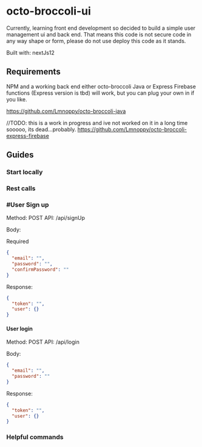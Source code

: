 # octo-broccoli-ui
Currently, learning front end development so decided to build a simple user management ui and back end. That means this code is not secure 
code in any way shape or form, please do not use deploy this code as it stands. 

Built with:
nextJs12

## Requirements
NPM and a working back end either octo-broccoli Java or Express Firebase functions (Express version is tbd) will work, but you can plug your own in if you like.

https://github.com/Lmnoppy/octo-broccoli-java

//TODO: this is a work in progress and ive not worked on it in a long time sooooo, its dead...probably. 
https://github.com/Lmnoppy/octo-broccoli-express-firebase

## Guides

### Start locally 

### Rest calls

### #User Sign up
Method: POST
API: /api/signUp

Body:

Required
```json
{
  "email": "",
  "password": "",
  "confirmPassword": ""
}
```

Response:

```json
{
  "token": "",
  "user": {}
}
```

#### User login
Method: POST
API: /api/login

Body:

```json
{
  "email": "", 
  "password": ""
}
```

Response:

```json
{
  "token": "",
  "user": {}
}
```

### Helpful commands 
